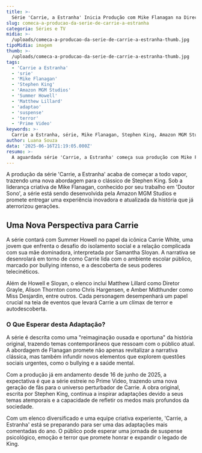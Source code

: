 ```yaml
---
title: >-
  Série 'Carrie, a Estranha' Inicia Produção com Mike Flanagan na Direção Criativa
slug: comeca-a-producao-da-serie-de-carrie-a-estranha
categoria: Séries e TV
midia: >-
  /uploads/comeca-a-producao-da-serie-de-carrie-a-estranha-thumb.jpg
tipoMidia: imagem
thumb: >-
  /uploads/comeca-a-producao-da-serie-de-carrie-a-estranha-thumb.jpg
tags:
  - 'Carrie a Estranha'
  - 'srie'
  - 'Mike Flanagan'
  - 'Stephen King'
  - 'Amazon MGM Studios'
  - 'Summer Howell'
  - 'Matthew Lillard'
  - 'adaptao'
  - 'suspense'
  - 'terror'
  - 'Prime Video'
keywords: >-
  Carrie a Estranha, série, Mike Flanagan, Stephen King, Amazon MGM Studios, Summer Howell, Matthew Lillard, adaptação, suspense, terror, Prime Video
author: Luana Souza
data: '2025-06-16T21:19:05.000Z'
resumo: >-
  A aguardada série 'Carrie, a Estranha' começa sua produção com Mike Flanagan como líder criativo, prometendo uma adaptação contemporânea e ousada do clássico de Stephen King.
---
```


A produção da série 'Carrie, a Estranha' acaba de começar a todo vapor, trazendo uma nova abordagem para o clássico de Stephen King. Sob a liderança criativa de Mike Flanagan, conhecido por seu trabalho em 'Doutor Sono', a série está sendo desenvolvida pela Amazon MGM Studios e promete entregar uma experiência inovadora e atualizada da história que já aterrorizou gerações.

## Uma Nova Perspectiva para Carrie
A série contará com Summer Howell no papel da icônica Carrie White, uma jovem que enfrenta o desafio do isolamento social e a relação complicada com sua mãe dominadora, interpretada por Samantha Sloyan. A narrativa se desenrolará em torno de como Carrie lida com o ambiente escolar público, marcado por bullying intenso, e a descoberta de seus poderes telecinéticos.

Além de Howell e Sloyan, o elenco inclui Matthew Lillard como Diretor Grayle, Alison Thornton como Chris Hargensen, e Amber Midthunder como Miss Desjardin, entre outros. Cada personagem desempenhará um papel crucial na teia de eventos que levará Carrie a um clímax de terror e autodescoberta.

### O Que Esperar desta Adaptação?
A série é descrita como uma "reimaginação ousada e oportuna" da história original, trazendo temas contemporâneos que ressoam com o público atual. A abordagem de Flanagan promete não apenas revitalizar a narrativa clássica, mas também infundir novos elementos que explorem questões sociais urgentes, como o bullying e a saúde mental.

Com a produção já em andamento desde 16 de junho de 2025, a expectativa é que a série estreie no Prime Video, trazendo uma nova geração de fãs para o universo perturbador de Carrie. A obra original, escrita por Stephen King, continua a inspirar adaptações devido a seus temas atemporais e a capacidade de refletir os medos mais profundos da sociedade.

Com um elenco diversificado e uma equipe criativa experiente, 'Carrie, a Estranha' está se preparando para ser uma das adaptações mais comentadas do ano. O público pode esperar uma jornada de suspense psicológico, emoção e terror que promete honrar e expandir o legado de King.